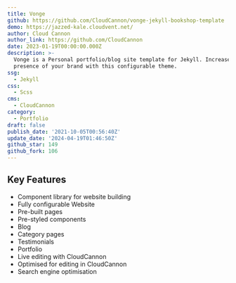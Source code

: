 ```yaml
---
title: Vonge
github: https://github.com/CloudCannon/vonge-jekyll-bookshop-template
demo: https://jazzed-kale.cloudvent.net/
author: Cloud Cannon
author_link: https://github.com/CloudCannon
date: 2023-01-19T00:00:00.000Z
description: >-
  Vonge is a Personal portfolio/blog site template for Jekyll. Increase the web
  presence of your brand with this configurable theme.
ssg:
  - Jekyll
css:
  - Scss
cms:
  - CloudCannon
category:
  - Portfolio
draft: false
publish_date: '2021-10-05T00:56:40Z'
update_date: '2024-04-19T01:46:50Z'
github_star: 149
github_fork: 106
---
```


## Key Features

- Component library for website building
- Fully configurable Website
- Pre-built pages
- Pre-styled components
- Blog
- Category pages
- Testimonials
- Portfolio
- Live editing with CloudCannon
- Optimised for editing in CloudCannon
- Search engine optimisation

